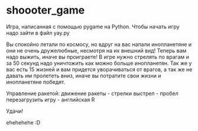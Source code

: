 # shoooter_game
Игра, написанная с помощью pygame на Python.
Чтобы начать игру надо зайти в файл yay.py

Вы спокойно летали по космосу, но вдруг на вас напали инопланетяне и они не очень дружелюбные, несмотря на их внешний вид!
Теперь вам надо выжить, иначе вы проиграете!
В игре нужно стрелять по врагам и за 50 секунд надо уничтожить как можно больше инопланетян.
Так же у вас есть 15 жизней и вам придется уворачиваться от врагов, а так же не давать им пролететь вниз, иначе вы потратите свои жизни и инопланетяне победят.

Управление ракетой:
  движение ракеты - стрелки
  выстрел - пробел
  перезагрузить игру - английская R

Удачи!

ehehehehe :D
